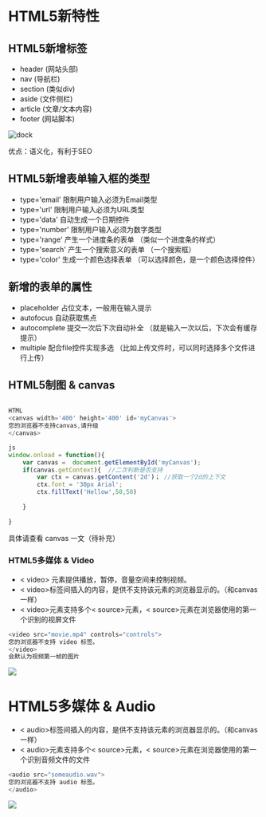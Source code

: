# HTML5新特性
## HTML5新增标签
- header (网站头部)
- nav (导航栏)
- section (类似div)
- aside (文件侧栏)
- article (文章/文本内容)
- footer (网站脚本)

<img :src="$withBase('/newHTML5.png')" alt="dock">

优点：语义化，有利于SEO


## HTML5新增表单输入框的类型

- type='email' 限制用户输入必须为Email类型
- type='url' 限制用户输入必须为URL类型
- type='data' 自动生成一个日期控件
- type='number' 限制用户输入必须为数字类型
- type='range' 产生一个进度条的表单 （类似一个进度条的样式）
- type='search' 产生一个搜索意义的表单 （一个搜索框）
- type='color' 生成一个颜色选择表单 （可以选择颜色，是一个颜色选择控件）


## 新增的表单的属性

- placeholder 占位文本，一般用在输入提示
- autofocus 自动获取焦点
- autocomplete 提交一次后下次自动补全 （就是输入一次以后，下次会有缓存提示）
- multiple 配合file控件实现多选 （比如上传文件时，可以同时选择多个文件进行上传）

## HTML5制图 & canvas

``` js

HTML
<canvas width='400' height='400' id='myCanvas'>
您的浏览器不支持canvas,请升级
</canvas>

js
window.onload = function(){
	var canvas =  document.getElementById('myCanvas');
	if(canvas.getContext){  //二次判断是否支持
		var ctx = canvas.getContent('2d')； //获取一个2d的上下文
		ctx.font = '30px Arial';
		ctx.fillText('Hellow',50,50)
		
	}
	
}
```
具体请查看 canvas 一文（待补充）


### HTML5多媒体 & Video

- < video> 元素提供播放，暂停，音量空间来控制视频。
- < video>标签间插入的内容，是供不支持该元素的浏览器显示的。（和canvas一样）
- < video>元素支持多个< source>元素，< source>元素在浏览器使用的第一个识别的视屏文件


``` js
<video src="movie.mp4" controls="controls">
您的浏览器不支持 video 标签。
</video>
会默认为视频第一帧的图片

```

<img src="http://file.liyao1994.top/video_icon.png">


# HTML5多媒体 & Audio

- < audio>标签间插入的内容，是供不支持该元素的浏览器显示的。（和canvas一样）
- < audio>元素支持多个< source>元素，< source>元素在浏览器使用的第一个识别音频文件的文件

``` js
<audio src="someaudio.wav">
您的浏览器不支持 audio 标签。
</audio>
```

<img src="http://file.liyao1994.top/audio_icon.png">